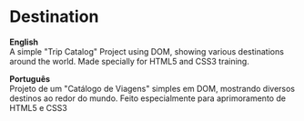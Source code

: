 # Destination
**English** <br>
A simple "Trip Catalog" Project using DOM, showing various destinations around the world. Made specially for HTML5 and CSS3 training.

**Português**<br>
Projeto de um "Catálogo de Viagens" simples em DOM, mostrando diversos destinos ao redor do mundo. Feito especialmente para aprimoramento de HTML5 e CSS3
